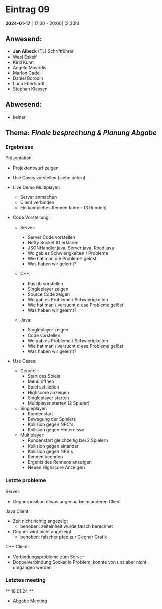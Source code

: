 # **Eintrag 09**
**2024-01-17** | 17:30 - 20:00| (2,30h)

## **Anwesend**:

 * **Jan Albeck** (TL) Schriftführer
 * Wael Eskeif
 * Kirill Kuhn
 * Angelo Mavridis
 * Marlon Cadell
 * Daniel Borodin
 * Luca Eberhardt
 * Stephan Klassen

## **Abwesend**:
* keiner

## **Thema**: *Finale besprechung & Planung Abgabe*

### Ergebnisse

Präsentation:

* Projektentwurf zeigen
* Use Cases vorstellen (siehe unten)
* Live Demo Multiplayer:
    * Server anmachen
    * Client verbinden
    * Ein komplettes Rennen fahren (3 Runden)

* Code Vorstellung:
    * Server:
        * Server Code vorstellen
        * Netty Socket IO erklären
        * JSONHandler.java, Server.java, Road.java
        * Wo gab es Schwierigkeiten / Probleme
        * Wie hat man die Probleme gelöst
        * Was haben wir gelernt?
 
    * C++:
        * RayLib vorstellen
        * Singleplayer zeigen
        * Source Code zeigen
        * Wo gab es Probleme / Schwierigkeiten
        * Wie hat man / versucht diese Probleme gelöst
        * Was haben wir gelernt?
 
    * Java:
        * Singleplayer zeigen
        * Code vorstellen
        * Wo gab es Probleme / Schwierigkeiten
        * Wie hat man / versucht diese Probleme gelöst
        * Was haben wir gelernt?


* Use Cases:
    * Generell:
        * Start des Spiels
        * Menü öffnen
        * Spiel schließen
        * Highscore anzeigen
        * Singleplayer starten
        * Multiplayer starten (2 Spieler)
    * Singleplayer:
        * Rundenstart
        * Bewegung der Spielers
        * Kollision gegen NPC's
        * Kollision gegen Hinternisse
    * Multiplayer:
        * Rundenstart gleichzeitig bei 2 Spielern
        * Kollision gegen einander
        * Kollision gegen NPS's
        * Rennen beenden
        * Ergenis des Rennens anzeigen
        * Neuen Highscore Anzeigen


### Letzte probleme

Server:
* Gegnerposition etwas ungenau beim anderen Client

Java Client:
* Zeit nicht richtig angezeigt
    * behoben: zeiteinheit wurde falsch berechnet
* Gegner wird nicht angezeigt
    * behoben: falscher pfad zur Gegner Grafik

C++ Client:
* Verbindungsprobleme zum Server
* Doppelverbindung Socket io Problem, konnte von uns aber nicht umgangen werden


### Letztes meeting

** 18.01.24 **
- Abgabe Meeting